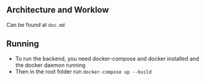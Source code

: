 ## Architecture and Worklow
Can be found at `doc.md`

## Running
- To run the backend, you need docker-compose and docker installed and the docker daemon running
- Then in the root folder run `docker-compose up --build`